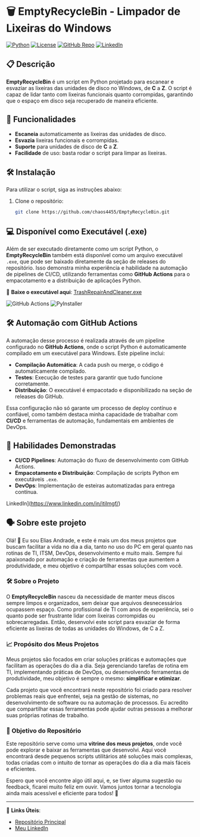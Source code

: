 # 🗑️ EmptyRecycleBin - Limpador de Lixeiras do Windows

[![Python](https://img.shields.io/badge/Python-3.8%2B-blue)](https://www.python.org/)
[![License](https://img.shields.io/badge/License-MIT-green)](./LICENSE)
[![GitHub Repo](https://img.shields.io/badge/GitHub-chaos4455-blue)](https://github.com/chaos4455/)
[![LinkedIn](https://img.shields.io/badge/LinkedIn-Elias%20Andrade-blue)](https://www.linkedin.com/in/itilmgf/)

## 📋 Descrição

**EmptyRecycleBin** é um script em Python projetado para escanear e esvaziar as lixeiras das unidades de disco no Windows, de **C** a **Z**. O script é capaz de lidar tanto com lixeiras funcionais quanto corrompidas, garantindo que o espaço em disco seja recuperado de maneira eficiente.

## 🚀 Funcionalidades

- **Escaneia** automaticamente as lixeiras das unidades de disco.
- **Esvazia** lixeiras funcionais e corrompidas.
- **Suporte** para unidades de disco de **C** a **Z**.
- **Facilidade** de uso: basta rodar o script para limpar as lixeiras.

## 🛠️ Instalação

Para utilizar o script, siga as instruções abaixo:

1. Clone o repositório:
   ```bash
   git clone https://github.com/chaos4455/EmptyRecycleBin.git
   
## 💻 Disponível como Executável (.exe)

Além de ser executado diretamente como um script Python, o **EmptyRecycleBin** também está disponível como um arquivo executável `.exe`, que pode ser baixado diretamente da seção de releases do repositório. Isso demonstra minha experiência e habilidade na automação de pipelines de CI/CD, utilizando ferramentas como **GitHub Actions** para o empacotamento e a distribuição de aplicações Python.

🔗 **Baixe o executável aqui**: [TrashRepairAndCleaner.exe]([https://github.com/chaos4455/TrashRepairAndCleaner/programas](https://github.com/chaos4455/TrashRepairAndCleaner/raw/main/programas/mainapp.exe))

![GitHub Actions](https://img.shields.io/badge/GitHub_Actions-CI%2FCD-orange?logo=github-actions&logoColor=white)
![PyInstaller](https://img.shields.io/badge/PyInstaller-Packaging-yellow)

## 🛠️ Automação com GitHub Actions

A automação desse processo é realizada através de um pipeline configurado no **GitHub Actions**, onde o script Python é automaticamente compilado em um executável para Windows. Este pipeline inclui:

- **Compilação Automática**: A cada push ou merge, o código é automaticamente compilado.
- **Testes**: Execução de testes para garantir que tudo funcione corretamente.
- **Distribuição**: O executável é empacotado e disponibilizado na seção de releases do GitHub.

Essa configuração não só garante um processo de deploy contínuo e confiável, como também destaca minha capacidade de trabalhar com **CI/CD** e ferramentas de automação, fundamentais em ambientes de DevOps.

## 🚀 Habilidades Demonstradas

- **CI/CD Pipelines**: Automação do fluxo de desenvolvimento com GitHub Actions.
- **Empacotamento e Distribuição**: Compilação de scripts Python em executáveis `.exe`.
- **DevOps**: Implementação de esteiras automatizadas para entrega contínua.

LinkedIn](https://www.linkedin.com/in/itilmgf/)

## 🗣️ Sobre este projeto

Olá! 👋 Eu sou Elias Andrade, e este é mais um dos meus projetos que buscam facilitar a vida no dia a dia, tanto no uso do PC em geral quanto nas rotinas de TI, ITSM, DevOps, desenvolvimento e muito mais. Sempre fui apaixonado por automação e criação de ferramentas que aumentem a produtividade, e meu objetivo é compartilhar essas soluções com você.

### 🛠️ Sobre o Projeto

O **EmptyRecycleBin** nasceu da necessidade de manter meus discos sempre limpos e organizados, sem deixar que arquivos desnecessários ocupassem espaço. Como profissional de TI com anos de experiência, sei o quanto pode ser frustrante lidar com lixeiras corrompidas ou sobrecarregadas. Então, desenvolvi este script para esvaziar de forma eficiente as lixeiras de todas as unidades do Windows, de C a Z.

### 📈 Propósito dos Meus Projetos

Meus projetos são focados em criar soluções práticas e automações que facilitam as operações do dia a dia. Seja gerenciando tarefas de rotina em TI, implementando práticas de DevOps, ou desenvolvendo ferramentas de produtividade, meu objetivo é sempre o mesmo: **simplificar e otimizar**.

Cada projeto que você encontrará neste repositório foi criado para resolver problemas reais que enfrentei, seja na gestão de sistemas, no desenvolvimento de software ou na automação de processos. Eu acredito que compartilhar essas ferramentas pode ajudar outras pessoas a melhorar suas próprias rotinas de trabalho.

### 🎯 Objetivo do Repositório

Este repositório serve como uma **vitrine dos meus projetos**, onde você pode explorar e baixar as ferramentas que desenvolvi. Aqui você encontrará desde pequenos scripts utilitários até soluções mais complexas, todas criadas com o intuito de tornar as operações do dia a dia mais fáceis e eficientes.

Espero que você encontre algo útil aqui, e, se tiver alguma sugestão ou feedback, ficarei muito feliz em ouvir. Vamos juntos tornar a tecnologia ainda mais acessível e eficiente para todos! 🚀

---

📌 **Links Úteis**:
- [Repositório Principal](https://github.com/chaos4455/)
- [Meu LinkedIn](https://www.linkedin.com/in/itilmgf/)
